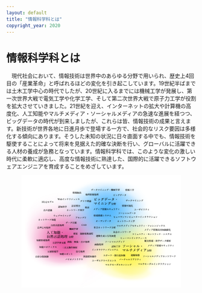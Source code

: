 ```yaml
---
layout: default
title: "情報科学科とは"
copyright_year: 2020
---
```


<h1 class="nav1">情報科学科とは</h1>
<section>
  <p>&emsp;現代社会において、情報技術は世界中のあらゆる分野で用いられ、歴史上4回目の「産業革命」と呼ばれるほどの変化を引き起こしています。19世紀半ばまでは土木工学中心の時代でしたが、20世紀に入るまでには機械工学が発展し、第一次世界大戦で電気工学や化学工学、そして第二次世界大戦で原子力工学が役割を拡大させていきました。21世紀を迎え、インターネットの拡大や計算機の高度化、人工知能やマルチメディア・ソーシャルメディアの急速な進展を経つつ、ビッグデータの時代が到来しましたが、これらは皆、情報技術の成果と言えます。新技術が世界各地に日進月歩で登場する一方で、社会的なリスク要因は多様化する傾向にあります。そうした未知の状況に日々直面する中でも、情報技術を駆使することによって将来を見据えた的確な決断を行い、グローバルに活躍できる人材の養成が急務となっています。情報科学科では、このような変化の激しい時代に柔軟に適応し、高度な情報技術に熟達した、国際的に活躍できるソフトウェアエンジニアを育成することをめざしています。</p>

<!--
<center> <a href="admission.html#open_c">オープンキャンパスのご案内はこちら</a>(2019年開催は終了） &emsp;&emsp; <a href="admission.html#insetsu">  大学院入試説明会はこちら</a>（2019年開催は終了） </center>
-->

  <figure class="w100"><img src="image/about.png" alt=""></figure>
</section>
